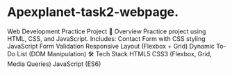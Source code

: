 # Apexplanet-task2-webpage.
Web Development Practice Project 📌 Overview  Practice project using HTML, CSS, and JavaScript. Includes:  Contact Form with CSS styling  JavaScript Form Validation  Responsive Layout (Flexbox + Grid)  Dynamic To-Do List (DOM Manipulation)  🛠️ Tech Stack  HTML5  CSS3 (Flexbox, Grid, Media Queries)  JavaScript (ES6)
